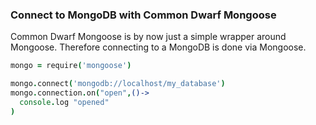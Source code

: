 ### Connect to MongoDB with Common Dwarf Mongoose

Common Dwarf Mongoose is by now just a simple wrapper around Mongoose.
Therefore connecting to a MongoDB is done via Mongoose.

```coffeescript
mongo = require('mongoose')

mongo.connect('mongodb://localhost/my_database')
mongo.connection.on("open",()->
  console.log "opened"
)

```